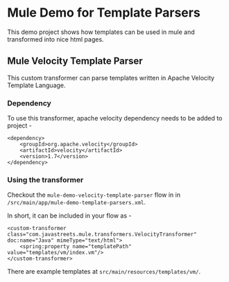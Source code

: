 # Mule Demo for Template Parsers
This demo project shows how templates can be used in mule and transformed into nice html pages.

## Mule Velocity Template Parser
This custom transformer can parse templates written in Apache Velocity Template Language.

### Dependency
To use this transformer, apache velocity dependency needs to be added to project -

```
<dependency>
	<groupId>org.apache.velocity</groupId>
	<artifactId>velocity</artifactId>
	<version>1.7</version>
</dependency>
```

### Using the transformer
Checkout the `mule-demo-velocity-template-parser` flow in in `/src/main/app/mule-demo-template-parsers.xml`.

In short, it can be included in your flow as -
```
<custom-transformer class="com.javastreets.mule.transformers.VelocityTransformer" doc:name="Java" mimeType="text/html">
	<spring:property name="templatePath" value="templates/vm/index.vm"/>
</custom-transformer>
```

There are example templates at `src/main/resources/templates/vm/`.
